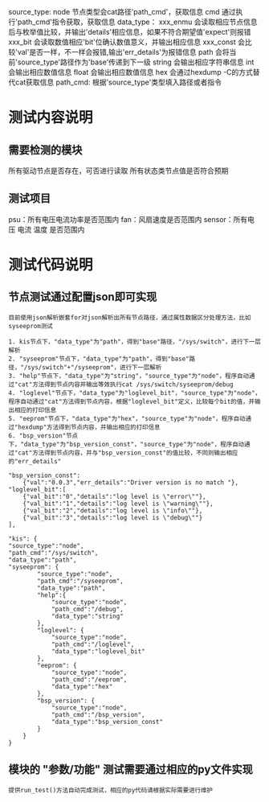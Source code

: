 source_type:
    node 节点类型会cat路径'path_cmd'，获取信息
    cmd 通过执行'path_cmd'指令获取，获取信息
data_type：
    xxx_enmu 会读取相应节点信息后与枚举值比较，并输出'details'相应信息，如果不符合期望值'expect'则报错
    xxx_bit 会读取数值相应'bit'位确认数值意义，并输出相应信息
    xxx_const 会比较'val'是否一样，不一样会报错,输出'err_details'为报错信息
    path 会将当前'source_type'路径作为'base'传递到下一级
    string 会输出相应字符串信息
    int 会输出相应数值信息
    float 会输出相应数值信息
    hex 会通过hexdump -C的方式替代cat获取信息
path_cmd:
    根据'source_type'类型填入路径或者指令

# 测试内容说明
## 需要检测的模块
所有驱动节点是否存在，可否进行读取
所有状态类节点值是否符合预期
## 测试项目
psu：所有电压电流功率是否范围内
fan：风扇速度是否范围内
sensor：所有电压 电流 温度 是否范围内

# 测试代码说明
## 节点测试通过配置json即可实现
    目前使用json解析嵌套for对json解析出所有节点路径，通过属性数据区分处理方法，比如syseeprom测试

    1. kis节点下，"data_type"为"path"，得到"base"路径，"/sys/switch"，进行下一层解析
    2. "syseeprom"节点下，"data_type"为"path"，得到"base"路径，"/sys/switch"+"/syseeprom"，进行下一层解析
    3. "help"节点下，"data_type"为"string"，"source_type"为"node"，程序自动通过"cat"方法得到节点内容并输出等效执行cat /sys/switch/syseeprom/debug
    4. "loglevel"节点下，"data_type"为"loglevel_bit"，"source_type"为"node"，程序自动通过"cat"方法得到节点内容，根据"loglevel_bit"定义，比较每个bit的值，并输出相应的打印信息
    5. "eeprom"节点下，"data_type"为"hex"，"source_type"为"node"，程序自动通过"hexdump"方法得到节点内容，并输出相应的打印信息
    6. "bsp_version"节点下，"data_type"为"bsp_version_const"，"source_type"为"node"，程序自动通过"cat"方法得到节点内容，并与"bsp_version_const"的值比较，不同则输出相应的"err_details"

    "bsp_version_const":
        {"val":"0.0.3","err_details":"Driver version is no match "},
    "loglevel_bit":[
        {"val_bit":"0","details":"log level is \"error\""},
        {"val_bit":"1","details":"log level is \"warning\""},
        {"val_bit":"2","details":"log level is \"info\""},
        {"val_bit":"3","details":"log level is \"debug\""}
    ],

    "kis": {
    "source_type":"node",
    "path_cmd":"/sys/switch",
    "data_type":"path",
    "syseeprom": {
            "source_type":"node",
            "path_cmd":"/syseeprom",
            "data_type":"path",
            "help":{
                "source_type":"node",
                "path_cmd":"/debug",
                "data_type":"string"
            },
            "loglevel": {
                "source_type":"node",
                "path_cmd":"/loglevel",
                "data_type":"loglevel_bit"
            },
            "eeprom": {
                "source_type":"node",
                "path_cmd":"/eeprom",
                "data_type":"hex"
            },
            "bsp_version": {
                "source_type":"node",
                "path_cmd":"/bsp_version",
                "data_type":"bsp_version_const"
            }
        }
    }

## 模块的 "参数/功能" 测试需要通过相应的py文件实现
    提供run_test()方法自动完成测试，相应的py代码请根据实际需要进行维护